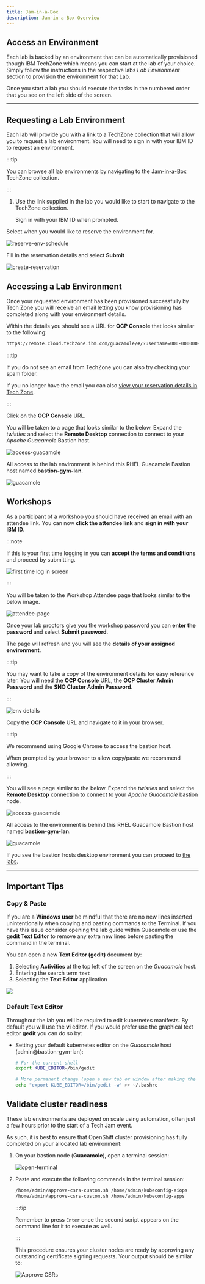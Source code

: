```yaml
---
title: Jam-in-a-Box
description: Jam-in-a-Box Overview
---
```


## Access an Environment

Each lab is backed by an environment that can be automatically provisioned
though IBM TechZone which means you can start at the lab of your choice. Simply
follow the instructions in the respective labs _Lab Environment_ section to
provision the environment for that Lab.

Once you start a lab you should execute the tasks in the numbered order that you
see on the left side of the screen.

---

## Requesting a Lab Environment

Each lab will provide you with a link to a TechZone collection that will allow
you to request a lab environment. You will need to sign in with your IBM ID to
request an environment.

:::tip

You can browse all lab environments by navigating to the
[Jam-in-a-Box](https://techzone.ibm.com/collection/jam-in-a-box-for-aiops)
TechZone collection.

:::

1. Use the link supplied in the lab you would like to start to navigate to the
   TechZone collection.

   Sign in with your IBM ID when prompted.

Select when you would like to reserve the environment for.

![reserve-env-schedule](../_common/images/reserve-env-schedule.png)

Fill in the reservation details and select **Submit**

![create-reservation](../_common/images/create-reservation.png)

## Accessing a Lab Environment

Once your requested environment has been provisioned successfully by Tech Zone
you will receive an email letting you know provisioning has completed along with
your environment details.

Within the details you should see a URL for **OCP Console** that looks similar
to the following:

```sh
https://remote.cloud.techzone.ibm.com/guacamole/#/?username=000-000000-0000&password=00000
```

:::tip

If you do not see an email from TechZone you can also try checking your spam
folder.

If you no longer have the email you can also
[view your reservation details in Tech Zone](https://techzone.ibm.com/my/reservations).

:::

Click on the **OCP Console** URL.

You will be taken to a page that looks similar to the below. Expand the
_twisties_ and select the **Remote Desktop** connection to connect to your
_Apache Guacamole_ Bastion host.

![access-guacamole](../_common/images/access-guacamole.png)

All access to the lab environment is behind this RHEL Guacamole Bastion host
named **bastion-gym-lan**.

![guacamole](../_common/images/guacamole.png)

## Workshops

As a participant of a workshop you should have received an email with an
attendee link. You can now **click the attendee link** and **sign in with your
IBM ID**.

:::note

If this is your first time logging in you can **accept the terms and
conditions** and proceed by submitting.

![first time log in screen](images/first-time-login.png)

:::

You will be taken to the Workshop Attendee page that looks similar to the below
image.

![attendee-page](images/attendee-page.png)

Once your lab proctors give you the workshop password you can **enter the
password** and select **Submit password**.

The page will refresh and you will see the **details of your assigned
environment**.

:::tip

You may want to take a copy of the environment details for easy reference later.
You will need the **OCP Console** URL, the **OCP Cluster Admin Password** and
the **SNO Cluster Admin Password**.

:::

![env details](images/env-details.png)

Copy the **OCP Console** URL and navigate to it in your browser.

:::tip

We recommend using Google Chrome to access the bastion host.

When prompted by your browser to allow copy/paste we recommend allowing.

:::

You will see a page similar to the below. Expand the _twisties_ and select the
**Remote Desktop** connection to connect to your _Apache Guacamole_ bastion
node.

![access-guacamole](./images/access-guacamole.png)

All access to the environment is behind this RHEL Guacamole Bastion host named
**bastion-gym-lan**.

![guacamole](./images/guacamole.png)

If you see the bastion hosts desktop environment you can proceed to
[the labs](/waiops-tech-jam/labs/general/).

---

## Important Tips

### Copy & Paste

If you are a **Windows user** be mindful that there are no new lines inserted
unintentionally when copying and pasting commands to the Terminal. If you have
this issue consider opening the lab guide within Guacamole or use the **gedit
Text Editor** to remove any extra new lines before pasting the command in the
terminal.

You can open a new **Text Editor (gedit)** document by:

1. Selecting **Activities** at the top left of the screen on the _Guacamole_
   host.
1. Entering the search term `text`
1. Selecting the **Text Editor** application

![](images/open-text-edit.png)

### Default Text Editor

Throughout the lab you will be required to edit kubernetes manifests. By default
you will use the **vi** editor. If you would prefer use the graphical text
editor **gedit** you can do so by:

- Setting your default kubernetes editor on the _Guacamole_ host
  (admin@bastion-gym-lan):

  ```sh
  # For the current shell
  export KUBE_EDITOR=/bin/gedit

  # More permanent change (open a new tab or window after making the change)
  echo "export KUBE_EDITOR=/bin/gedit -w" >> ~/.bashrc
  ```

## Validate cluster readiness

These lab environments are deployed on scale using automation, often just a few
hours prior to the start of a Tech Jam event.

As such, it is best to ensure that OpenShift cluster provisioning has fully
completed on your allocated lab environment:

1. On your bastion node (**Guacamole**), open a terminal session:

   ![open-terminal](images/open-terminal.png)

1. Paste and execute the following commands in the terminal session:

   ```sh
   /home/admin/approve-csrs-custom.sh /home/admin/kubeconfig-aiops
   /home/admin/approve-csrs-custom.sh /home/admin/kubeconfig-apps
   ```

   :::tip

   Remember to press `Enter` once the second script appears on the command line
   for it to execute as well.

   :::

   This procedure ensures your cluster nodes are ready by approving any
   outstanding certificate signing requests. Your output should be similar to:

   ![Approve CSRs](images/approve-csrs.png)
